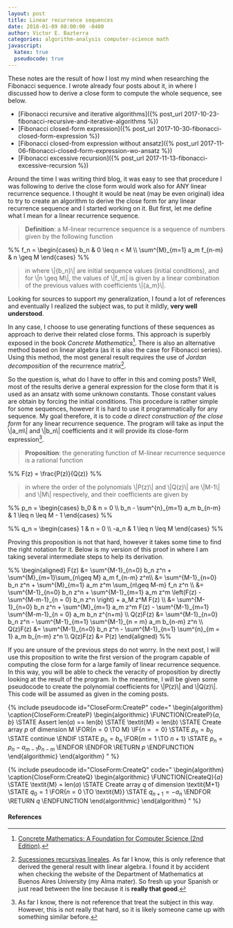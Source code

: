 ```yaml
---
layout: post
title: Linear recurrence sequences
date: 2018-01-09 08:00:00 -0400
author: Victor E. Bazterra
categories: algorithm-analysis computer-science math
javascript:
  katex: true
  pseudocode: true  
---
```


These notes are the result of how I lost my mind when researching the Fibonacci sequence. I wrote already four posts about it, in where I discussed how to derive a close form to compute the whole sequence, see below.

* [Fibonacci recursive and iterative algorithms]({% post_url 2017-10-23-fibonacci-recursive-and-iterative-algorithms %})
* [Fibonacci closed-form expression]({% post_url 2017-10-30-fibonacci-closed-form-expression %})
* [Fibonacci closed-from expression without ansatz]({% post_url 2017-11-06-fibonacci-closed-form-expression-wo-ansatz %})
* [Fibonacci excessive recursion]({% post_url 2017-11-13-fibonacci-excessive-recursion %})

Around the time I was writing third blog, it was easy to see that procedure I was following to derive the close form would work also for ANY linear recurrence sequence. I thought it would be neat (may be even original) idea to try to create an algorithm to derive the close form for any linear recurrence sequence and I started working on it. But first, let me define what I mean for a linear recurrence sequence.

> **Definition**: a M-linear recurrence sequence is a sequence of numbers given by the following function

<p>%%
f_n = \begin{cases}
b_n & 0 \leq n < M \\
\sum^{M}_{m=1} a_m f_{n-m} & n \geq M
\end{cases}
%%</p>

> in where \\|\{b_n\}\\| are initial sequence values (initial conditions), and for \\|n \geq M\\|, the values of \\|f_n\\| is given by a linear combination of the previous values with coefficients \\|\{a_m\}\\|.

Looking for sources to support my generalization, I found a lot of references and eventually I realized the subject was, to put it mildly, **very well understood**.

In any case, I choose to use generating functions of these sequences as approach to derive their related close forms. This approach is superbly exposed in the book *Concrete Mathematics*[^1]. There is also an alternative method based on linear algebra (as it is also the case for Fibonacci series). Using this method, the most general result requires the use of *Jordan decomposition* of the recurrence matrix[^2].

So the question is, what do I have to offer in this and coming posts? Well, most of the results derive a general expression for the close form that it is used as an ansatz with some unknown constants. Those constant values are obtain by forcing the initial conditions. This procedure is rather simple for some sequences, however it is hard to use it programmatically for any sequence. My goal therefore, it is to code *a direct construction of the close form* for any linear recurrence sequence. The program will take as input the \\|a_m\\| and \\|b_n\\| coefficients and it will provide its close-form expression[^3].

> **Proposition**: the generating function of M-linear recurrence sequence is a rational function

<p>%%
F(z) = \frac{P(z)}{Q(z)}
%%</p>

> in where the order of the polynomials \\|P(z)\\| and \\|Q(z)\\| are \\|M-1\\| and \\|M\\| respectively, and their coefficients are given by

<p>%%
p_n = \begin{cases}
b_0 & n = 0 \\
b_n - \sum^{n}_{m=1} a_m b_{n-m} & 1 \leq n \leq M - 1
\end{cases}
%%</p>

<p>%%
q_n = \begin{cases}
1 & n = 0 \\
-a_n & 1 \leq n \leq M
\end{cases}
%%</p>

Proving this proposition is not that hard, however it takes some time to find the right notation for it. Below is my version of this proof in where I am taking several intermediate steps to help its derivation.

<p>%%
\begin{aligned}
    F(z) &= \sum^{M-1}_{n=0} b_n z^n + \sum^{M}_{m=1}\sum_{n\geq M} a_m f_{n-m} z^n\\
    &= \sum^{M-1}_{n=0} b_n z^n + \sum^{M}_{m=1} a_m z^m \sum_{n\geq M-m} f_n z^n \\
    &= \sum^{M-1}_{n=0} b_n z^n + \sum^{M-1}_{m=1} a_m z^m \left(F(z)  - \sum^{M-m-1}_{n = 0} b_n z^n \right) + a_M z^M F(z) \\
    &= \sum^{M-1}_{n=0} b_n z^n + \sum^{M}_{m=1} a_m z^m F(z) - \sum^{M-1}_{m=1} \sum^{M-m-1}_{n = 0} a_m b_n z^{n+m} \\
    Q(z)F(z) &= \sum^{M-1}_{n=0} b_n z^n - \sum^{M-1}_{m=1} \sum^{M-1}_{n = m} a_m b_{n-m} z^n \\
    Q(z)F(z) &= \sum^{M-1}_{n=0} b_n z^n - \sum^{M-1}_{n=1} \sum^{n}_{m = 1} a_m b_{n-m} z^n \\
    Q(z)F(z) &= P(z)
\end{aligned}
%%</p>

If you are unsure of the previous steps do not worry. In the next post, I will use this proposition to write the first version of the program capable of computing the close form for a large family of linear recurrence sequence. In this way, you will be able to check the veracity of proposition by directly looking at the result of the program. In the meantime, I will be given some pseudocode to create the polynomial coefficients for \\|P(z)\\| and \\|Q(z)\\|. This code will be assumed as given in the coming posts.

{% include pseudocode id="CloseForm:CreateP" code="
\begin{algorithm}
\caption{CloseForm:CreateP}
\begin{algorithmic}
\FUNCTION{CreateP}{$a,b$}
    \STATE Assert len($a$) == len($b$)
    \STATE \textit{M} = len($b$)
    \STATE Create array $p$ of dimension M
    \FOR{$n = 0$ \TO M}
        \IF{$n == 0$}
            \STATE $p_n = b_0$
            \STATE continue
        \ENDIF
        \STATE $p_n = b_n$
        \FOR{$m = 1$ \TO $n+1$}
            \STATE $p_n = p_n - a_{m-1} b_{n-m}$
        \ENDFOR
    \ENDFOR
    \RETURN $p$
\ENDFUNCTION
\end{algorithmic}
\end{algorithm}
" %}

{% include pseudocode id="CloseForm:CreateQ" code="
\begin{algorithm}
\caption{CloseForm:CreateQ}
\begin{algorithmic}
\FUNCTION{CreateQ}{$a$}
    \STATE \textit{M} = len($a$)
    \STATE Create array $q$ of dimension \textit{M+1}
    \STATE $q_0 = 1$
    \FOR{$n = 0$ \TO \textit{M}}
        \STATE $q_{n+1} = -a_n$
    \ENDFOR
    \RETURN $q$
\ENDFUNCTION
\end{algorithmic}
\end{algorithm}
" %}

#### References ####

[^1]: [Concrete Mathematics: A Foundation for Computer Science (2nd Edition)](https://www.amazon.com/Concrete-Mathematics-Foundation-Computer-Science/dp/0201558025).

[^2]: [Sucessiones recursivas lineales](http://cms.dm.uba.ar/depto/public/notas/notas/N2.pdf). As far I know, this is only reference that derived the general result with linear algebra. I found it by accident when checking the website of the Department of Mathematics at Buenos Aires University (my Alma mater). So fresh up your Spanish or just read between the line because it is **really that good**.

[^3]: As far I know, there is not reference that treat the subject in this way. However, this is not really that hard, so it is likely someone came up with something similar before.
